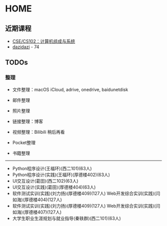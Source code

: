 # HOME

## 近期课程

-   [CSE/CS102：计算机组成与系统](https://cs102.stickmind.com/)
-   [dazidazi](https://dazidazi.com/) - 74

## TODOs

### 整理

-   文件整理：macOS iCloud, adrive, onedrive, baidunetdisk
-   邮件整理
-   照片整理
-   链接整理：博客
-   视频整理：Bilibili 稍后再看

-   Pocket整理
-   书籍整理

---

-   Python程序设计(王福环)(西二101)(63人)
-   Python程序设计(实践)(王福环)(厚德楼402)(63人)
-   UI交互设计(葛田)(西二102)(63人)
-   UI交互设计(实践)(葛田)(厚德楼404)(63人)
-   软件测试实训(实践)(刘力扬)(厚德楼409)(127人)
    Web开发综合实训(实践)(闫如海)(厚德楼404)(127人)
-   软件测试实训(实践)(刘力扬)(厚德楼409)(127人)
    Web开发综合实训(实践)(闫如海)(厚德楼407)(127人)
-   大学生职业生涯规划与就业指导(秦轶群)(西二101)(63人)